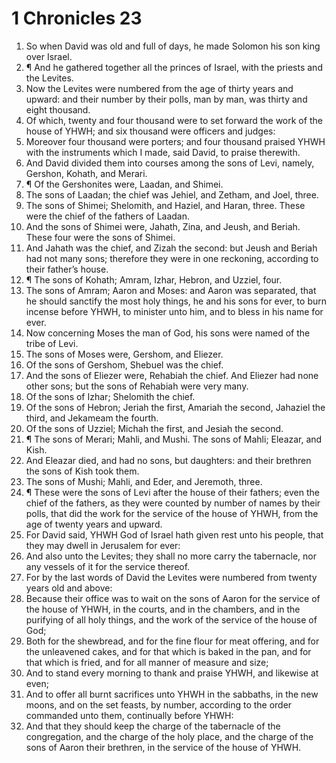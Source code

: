 ﻿# 1 Chronicles 23
1. So when David was old and full of days, he made Solomon his son king over Israel. 
2. ¶ And he gathered together all the princes of Israel, with the priests and the Levites. 
3. Now the Levites were numbered from the age of thirty years and upward: and their number by their polls, man by man, was thirty and eight thousand. 
4. Of which, twenty and four thousand were to set forward the work of the house of YHWH; and six thousand were officers and judges: 
5. Moreover four thousand were porters; and four thousand praised YHWH with the instruments which I made, said David, to praise therewith. 
6. And David divided them into courses among the sons of Levi, namely, Gershon, Kohath, and Merari. 
7. ¶ Of the Gershonites were, Laadan, and Shimei. 
8. The sons of Laadan; the chief was Jehiel, and Zetham, and Joel, three. 
9. The sons of Shimei; Shelomith, and Haziel, and Haran, three. These were the chief of the fathers of Laadan. 
10. And the sons of Shimei were, Jahath, Zina, and Jeush, and Beriah. These four were the sons of Shimei. 
11. And Jahath was the chief, and Zizah the second: but Jeush and Beriah had not many sons; therefore they were in one reckoning, according to their father’s house. 
12. ¶ The sons of Kohath; Amram, Izhar, Hebron, and Uzziel, four. 
13. The sons of Amram; Aaron and Moses: and Aaron was separated, that he should sanctify the most holy things, he and his sons for ever, to burn incense before YHWH, to minister unto him, and to bless in his name for ever. 
14. Now concerning Moses the man of God, his sons were named of the tribe of Levi. 
15. The sons of Moses were, Gershom, and Eliezer. 
16. Of the sons of Gershom, Shebuel was the chief. 
17. And the sons of Eliezer were, Rehabiah the chief. And Eliezer had none other sons; but the sons of Rehabiah were very many. 
18. Of the sons of Izhar; Shelomith the chief. 
19. Of the sons of Hebron; Jeriah the first, Amariah the second, Jahaziel the third, and Jekameam the fourth. 
20. Of the sons of Uzziel; Michah the first, and Jesiah the second. 
21. ¶ The sons of Merari; Mahli, and Mushi. The sons of Mahli; Eleazar, and Kish. 
22. And Eleazar died, and had no sons, but daughters: and their brethren the sons of Kish took them. 
23. The sons of Mushi; Mahli, and Eder, and Jeremoth, three. 
24. ¶ These were the sons of Levi after the house of their fathers; even the chief of the fathers, as they were counted by number of names by their polls, that did the work for the service of the house of YHWH, from the age of twenty years and upward. 
25. For David said, YHWH God of Israel hath given rest unto his people, that they may dwell in Jerusalem for ever: 
26. And also unto the Levites; they shall no more carry the tabernacle, nor any vessels of it for the service thereof. 
27. For by the last words of David the Levites were numbered from twenty years old and above: 
28. Because their office was to wait on the sons of Aaron for the service of the house of YHWH, in the courts, and in the chambers, and in the purifying of all holy things, and the work of the service of the house of God; 
29. Both for the shewbread, and for the fine flour for meat offering, and for the unleavened cakes, and for that which is baked in the pan, and for that which is fried, and for all manner of measure and size; 
30. And to stand every morning to thank and praise YHWH, and likewise at even; 
31. And to offer all burnt sacrifices unto YHWH in the sabbaths, in the new moons, and on the set feasts, by number, according to the order commanded unto them, continually before YHWH: 
32. And that they should keep the charge of the tabernacle of the congregation, and the charge of the holy place, and the charge of the sons of Aaron their brethren, in the service of the house of YHWH. 
